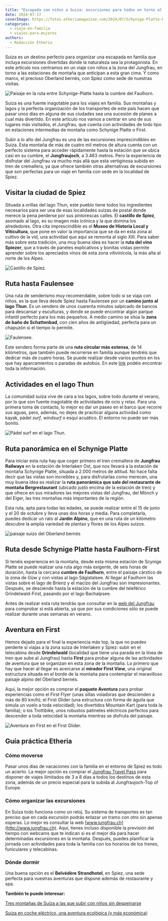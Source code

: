 ```yaml
---
title: "Escapada con niños a Suiza: excursiones para todos en torno al Jungfrau"
date: 2024-07-17
coverImage: https://fotos.etheriamagazine.com/2024/07/Schynige-Platte-Faulhorn-First-ruta-ninos.jpg
categories: 
  - viaje-en-familia
  - viajes-para-mujeres
authors: 
  - Redacción Etheria
---
```


Suiza es un destino perfecto para organizar una escapada en familia que incluya 
excursiones divertidas donde la naturaleza sea la protagonista. En este artículo nos 
centramos en un viaje con niños a la zona del Jungfrau, en torno a las estaciones de 
montaña que anticipan a esta gran cima. Y como marco, el precioso Oberland bernés, con 
Spiez como sede de nuestras visitas. 

![Paisaje en la ruta entre Schynige-Platte hasta la cumbre del Faulhorn.](https://fotos.etheriamagazine.com/2024/07/Schynige-Platte-Faulhorn-First-ruta-ninos.jpg "Paisaje en la ruta entre Schynige-Platte hasta la cumbre del Faulhorn.")

Suiza es una fuente inagotable para los viajes en familia. Sus montañas y lagos y la 
perfecta organización de los transportes de este país hacen que pasar unos días en 
alguna de sus ciudades sea una sucesión de planes a cual más divertido. En este artículo 
nos vamos a centrar en uno de sus lugares más visitados, el Jungfrau, que cuenta con 
actividades de todo tipo en estaciones intermedias de montaña como Schynige Platte o 
First. 

Subir a lo alto del Jungfrau es una de las excursiones imprescindibles en Suiza. Esta 
montaña de más de cuatro mil metros de altura cuenta con un perfecto sistema para 
acceder rápidamente hasta la estación que se ubica casi en su cumbre, el 
**Jungfraujoch**, a 3.463 metros. Pero la experiencia de disfrutar del Jungfrau va mucho 
más allá que esta vertiginosa subida en tren de cremallera, ya que ofrece también otras 
alternativas de excursiones que son perfectas para un viaje en familia con sede en la 
localidad de Spiez. 

## Visitar la ciudad de Spiez

Situada a orillas del lago Thun, este pueblo tiene todos los ingredientes necesarios 
para ser una de esas localidades suizas de postal donde merece la pena perderse por sus 
pintorescas calles. El **castillo de Spiez**, asomado al lago, es su imagen más icónica 
y la que domina los alrededores. Otra cita imprescindible es el **Museo de Historia 
Local y Viticultura**, que pone en valor la importancia que se da en esta zona al 
cultivo de la vid, una actividad que aquí se remonta al siglo XIII. Para saber más sobre 
esta tradición, una muy buena idea es hacer la **ruta del vino Spiezer**, que a través 
de paneles explicativos y bonitas vistas permite aprender sobre los apreciados vinos de 
esta zona vitivinícola, la más alta al norte de los Alpes. 

![Castillo de Spiez.](https://fotos.etheriamagazine.com/2024/07/spiez-castillo.jpg "Castillo de Spiez.")

## Ruta hasta Faulensee

Una ruta de senderismo muy recomendable, sobre todo si se viaja con niños, es la que 
lleva desde Spiez hasta Faulensee por un **camino junto al lago Thun**. Es un sendero de 
unos cuarenta minutos salpicado de bancos para descansar y esculturas, y donde se puede 
encontrar algún parque infantil perfecto para los más pequeños. A medio camino se sitúa 
la **zona de baño de Schattenbad**, con cien años de antigüedad, perfecta para un 
chapuzón si el tiempo lo permite. 

![Faulensee.](https://fotos.etheriamagazine.com/2024/07/faulensee.jpg "Faulensee.")

Este sendero forma parte de una **ruta circular más extensa**, de 14 kilómetros, que 
también puede recorrerse en familia aunque tendréis que dedicar más de cuatro horas. Se 
puede realizar desde varios puntos en los que hay aparcamientos o paradas de autobús. En 
este [link](https://www.thunersee.ch/en/experiences/tour/spiez-rundwanderweg-circular-trail) 
podéis encontrar toda la información. 

## Actividades en el lago Thun

La comunidad suiza vive de cara a los lagos, sobre todo durante el verano, por lo que 
son fuente inagotable de actividades de ocio y relax. Para una primera toma de contacto, 
lo mejor es dar un paseo en el barco que recorre sus aguas, pero, además, no dejes de 
practicar alguna actividad como kayak, pádel _surf_, _windsurf_ o esquí acuático. El 
entorno no puede ser más bonito. 

![Pádel surf en el lago Thun.](https://fotos.etheriamagazine.com/2024/07/padel-surf-lago-Thun.jpg "Pádel surf en el lago Thun.")

## Ruta panorámica en el Schynige Platte

Para iniciar esta ruta hay que coger primero el tren cremallera de **Jungfrau Railways** 
en la estación de Interlaken Ost, que nos llevará a la estación de montaña Schynige 
Platte, situada a 2.000 metros de altitud. No hace falta decir que las vistas son 
increíbles y, para disfrutarlas como merecen, una muy buena idea es realizar la **ruta 
panorámica que sale del restaurante de montaña Bergrestaurant** (ubicado justo encima de 
la estación de tren) y que ofrece en sus miradores las mejores vistas del Jungfrau, del 
Mönch y del Eiger, las tres montañas más importantes de la región. 

Esta ruta, apta para todas las edades, se puede realizar entre el 15 de junio y el 20 de 
octubre y lleva unas dos horas y media. Para completarla, puedes dedicar un rato al 
**Jardín Alpino**, que en una ruta de un kilómetro descubre la amplia variedad de 
plantas y flores de los Alpes suizos. 

![paisaje suizo del Oberland bernés](https://fotos.etheriamagazine.com/2024/07/Ruta-panormamica-Schynige-Platte.jpg "Ruta panorámica en el Schynige Platte. © Jungfraubahnen Management AG.")

## Ruta desde Schynige Platte hasta Faulhorn-First

Si tenéis experiencia en la montaña, desde esta misma estación de Scynige Platte se 
puede realizar una ruta algo más exigente, de seis horas de duración, hasta la cercana 
**cumbre de Faulhorn**, entre el paisaje cárstico de la zona de Güw y con vistas al lago 
Sägistalsee. Al llegar al Faulhorn las vistas sobre el lago de Brienz y el macizo del 
Jungfrau son impresionantes. Después, se desciende hasta la estación de la cumbre del 
teleférico Grindelwald-First, pasando por el lago Bachalpsee. 

Antes de realizar esta ruta tendrás que consultar en la [web del 
Jungfrau](https://www.jungfrau.ch/en-gb/schynige-platte/mountain-hike-schynige-platte-faulhorn-first/) 
para comprobar si está abierta, ya que por sus condiciones sólo se puede realizar 
durante unas semanas en verano. 

## Aventura en First

Hemos dejado para el final la experiencia más top, la que no puedes perderte si viajas a 
la zona suiza de Interlaken y Spiez: subir en el telecabina desde **Grindelwald** 
(localidad que tiene una parada en la línea de tren que sube al Jungfrau) hasta 
**First** para probar alguna de las actividades de aventura que se organizan en esta 
zona de la montaña. Lo primero que hay que hacer al llegar es acercarse al **mirador 
First View**, una original estructura situada en el borde de la montaña para contemplar 
el maravilloso paisaje alpino del Oberland bernés. 

Aquí, la mejor opción es comprar el **paquete Aventura** para probar experiencias como 
el First Flyer (unas sillas voladoras que descienden a más de 80 km/h); el First Glider 
(una estructura con forma de águila que simula un vuelo a toda velocidad); los 
divertidos Mountain Kart (para toda la familia); o los Trottibike, unos robustos 
patinetes eléctricos perfectos para descender a toda velocidad la montaña mientras se 
disfruta del paisaje. 

![Aventura en First en el First Glider.](https://fotos.etheriamagazine.com/2024/07/grindelwald-first-verano-aventura.jpg "Aventura en First en el First Glider.")

## Guía práctica Etheria

### Cómo moverse

Pasar unos días de vacaciones con la familia en el entorno de Spiez es todo un acierto. 
La mejor opción es comprar el [Jungfrau Travel 
Pass](https://www.jungfrau.ch/en-gb/jungfrau-travel-pass/) para disponer de viajes 
ilimitados de 3 a 8 días a todos los destinos de esta zona, además de un precio especial 
para la subida al Jungfraujoch-Top of Europe. 

### Cómo organizar las excursiones

En Suiza todo funciona como un reloj. Su sistema de transportes es tan preciso que en 
cada excursión podrás enlazar un tramo con otro sin apenas esperas. Lo mejor es 
consultar la web [www.jungfrau.ch](http://www.jungfrau.ch). Aquí, tienes incluso 
disponible la previsión del tiempo con webcams que te indican si es el mejor día para 
hacer determinadas excursiones en la montaña. Después, puedes planificar la jornada con 
actividades para toda la familia con los horarios de los trenes, funiculares y 
telecabinas. 

### Dónde dormir

Una buena opción es el **Belvédère Strandhotel**, en Spiez, una sede perfecta para 
vuestras aventuras que dispone además de restaurante y spa. 

**También te puede interesar:** 

[Tres montañas de Suiza a las que subir con niños sin 
despeinarse](https://etheriamagazine.com/2018/09/28/tres-montanas-suizas-a-las-que-subir-sin-despeinarse/) 

[Suiza en coche eléctrico, una aventura ecológica (y más 
económica)](https://etheriamagazine.com/2021/02/10/ruta-en-coche-electrico-por-suiza/)
